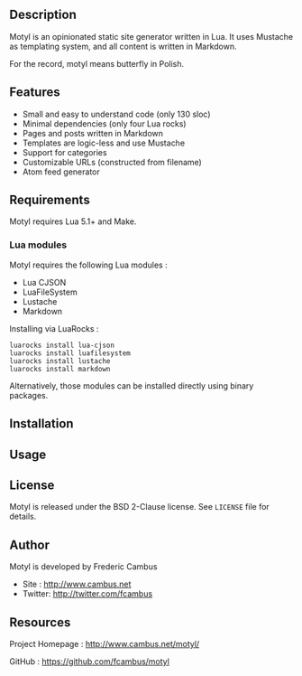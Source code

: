## Description

Motyl is an opinionated static site generator written in Lua. It uses Mustache as templating system, and all content is written in Markdown.

For the record, motyl means butterfly in Polish.

## Features

- Small and easy to understand code (only 130 sloc)
- Minimal dependencies (only four Lua rocks)
- Pages and posts written in Markdown
- Templates are logic-less and use Mustache
- Support for categories
- Customizable URLs (constructed from filename)
- Atom feed generator

## Requirements

Motyl requires Lua 5.1+ and Make.

### Lua modules

Motyl requires the following Lua modules :

- Lua CJSON
- LuaFileSystem
- Lustache
- Markdown

Installing via LuaRocks :

	luarocks install lua-cjson
	luarocks install luafilesystem
	luarocks install lustache
	luarocks install markdown

Alternatively, those modules can be installed directly using binary packages.

## Installation

## Usage

## License

Motyl is released under the BSD 2-Clause license. See `LICENSE` file
for details.

## Author

Motyl is developed by Frederic Cambus

- Site : http://www.cambus.net
- Twitter: http://twitter.com/fcambus

## Resources

Project Homepage : http://www.cambus.net/motyl/

GitHub : https://github.com/fcambus/motyl
